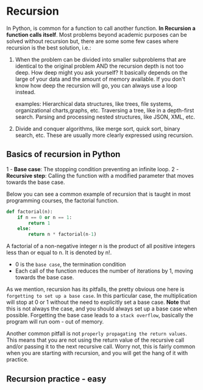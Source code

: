 # Recursion 

In Python, is common for a function to call another function. **In Recursion a  function calls itself**. Most problems beyond academic purposes can be solved without recursion but, there are some some few cases where recursion is the best solution, i.e.:

1. When the problem can be divided into smaller subproblems that are identical to the original problem AND the recursion depth is not too deep. How deep might you ask yourself? It basically depends on the large of your data and the amount of memory available. If you don't know how deep the recursion will go, you can always use a loop instead.

    examples: 
    Hierarchical data structures, like trees, file systems, organizational charts,graphs, etc.
    Traversing a tree, like in a depth-first search.
    Parsing and processing nested structures, like JSON, XML, etc.

2. Divide and conquer algorithms, like merge sort, quick sort, binary search, etc. These are usually more clearly expressed using recursion.

## Basics of recursion in Python

1 - **Base case**: The stopping condition preventing an infinite loop.
2 - **Recursive step**: Calling the function with a modified parameter that moves towards the base case.

Below you can see a common example of recursion that is taught in most programming courses, the factorial function.

```python
def factorial(n):
    if n == 0 or n == 1:
        return 1
    else:
        return n * factorial(n-1)
```

A factorial of a non-negative integer n is the product of all positive integers less than or equal to n. It is denoted by n!.

- 0 is the `base case`, the termination condition
- Each call of the function reduces the number of iterations by 1, moving towards the base case.

As we mention, recursion has its pitfalls, the pretty obvious one here is `forgetting to set up a base case`. In this particular case, the multiplication will stop at 0 or 1 without the need to explicitly set a base case. **Note** that this is not always the case, and you should always set up a base case when possible. Forgetting the base case leads to a `stack overflow`, basically the program will run oom - out of memory.

Another common pitfall is not `properly propagating the return values`. This means that you are not using the return value of the recursive call and/or passing it to the next recursive call. Worry not, this is fairly common when you are starting with recursion, and you will get the hang of it with practice.

## Recursion practice - easy


